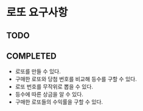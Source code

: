 # 로또 요구사항
## TODO

## COMPLETED
 - 로또를 만들 수 있다.
 - 구매한 로또와 당첨 번호를 비교해 등수를 구할 수 있다.
 - 로또 번호를 무작위로 뽑을 수 있다.
 - 등수에 따른 상금을 알 수 있다. 
 - 구매한 로또들의 수익률을 구할 수 있다.

